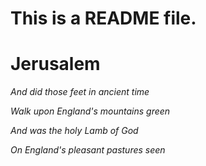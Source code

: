# This is a README file.

# Jerusalem

*And did those feet in ancient time*

*Walk upon England's mountains green*

*And was the holy Lamb of God*

*On England's pleasant pastures seen*
